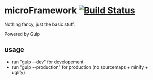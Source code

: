 # microFramework [![Build Status][travis-image]][travis-url]
Nothing fancy, just the basic stuff.

Powered by Gulp

## usage
- run "gulp --dev" for developement
- run "gulp --production" for production (no sourcemaps + minify + uglify)

[travis-url]: https://travis-ci.org/jeromelachaud/microFramework
[travis-image]: https://travis-ci.org/jeromelachaud/microFramework.svg?branch=master
[daviddm-url]: https://david-dm.org/jeromelachaud/microframework.svg?style=flat
[daviddm-image]: https://david-dm.org/jeromelachaud/microframework
